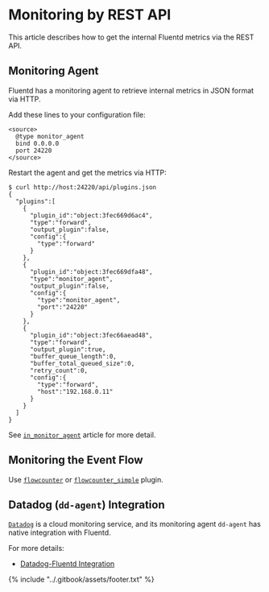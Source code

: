# Monitoring by REST API

This article describes how to get the internal Fluentd metrics via the REST API.

## Monitoring Agent

Fluentd has a monitoring agent to retrieve internal metrics in JSON format via HTTP.

Add these lines to your configuration file:

```text
<source>
  @type monitor_agent
  bind 0.0.0.0
  port 24220
</source>
```

Restart the agent and get the metrics via HTTP:

```text
$ curl http://host:24220/api/plugins.json
{
  "plugins":[
    {
      "plugin_id":"object:3fec669d6ac4",
      "type":"forward",
      "output_plugin":false,
      "config":{
        "type":"forward"
      }
    },
    {
      "plugin_id":"object:3fec669dfa48",
      "type":"monitor_agent",
      "output_plugin":false,
      "config":{
        "type":"monitor_agent",
        "port":"24220"
      }
    },
    {
      "plugin_id":"object:3fec66aead48",
      "type":"forward",
      "output_plugin":true,
      "buffer_queue_length":0,
      "buffer_total_queued_size":0,
      "retry_count":0,
      "config":{
        "type":"forward",
        "host":"192.168.0.11"
      }
    }
  ]
}
```

See [`in_monitor_agent`](../input/monitor_agent.md) article for more detail.

## Monitoring the Event Flow

Use [`flowcounter`](https://github.com/tagomoris/fluent-plugin-flowcounter) or [`flowcounter_simple`](https://github.com/sonots/fluent-plugin-flowcounter-simple) plugin.

## Datadog \(`dd-agent`\) Integration

[`Datadog`](https://www.datadoghq.com/) is a cloud monitoring service, and its monitoring agent `dd-agent` has native integration with Fluentd.

For more details:

* [Datadog-Fluentd Integration](http://docs.datadoghq.com/integrations/fluentd/)

{% include "../.gitbook/assets/footer.txt" %}
